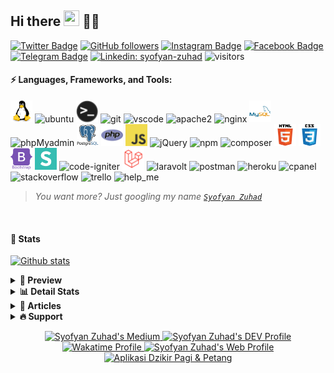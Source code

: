 ## Hi there <img height="25" width="25"  src="https://camo.githubusercontent.com/35d3d11359a49bf12aebb834cc13fd81b95eff4e/68747470733a2f2f6d656469612e67697068792e636f6d2f6d656469612f6876524a434c467a6361737252346961377a2f67697068792e676966"> 👨‍💻

<div align="centre">
 
[![Twitter Badge](http://img.shields.io/badge/-@syofyan_zuhad-1ca0f1?style=social&labelColor=&logo=twitter&logoColor=blue&link=https://twitter.com/syofyan_zuhad)](https://twitter.com/syofyan_zuhad) 
[![GitHub followers](https://img.shields.io/github/followers/syofyanzuhad?label=Follow&style=social)](https://github.com/syofyanzuhad/?tab=follow) 
[![Instagram Badge](https://img.shields.io/badge/-syofyan_zuhad-blue?style=social&logo=Instagram&link=https://www.instagram.com/syofyan_zuhad/)](https://www.instagram.com/syofyan_zuhad/) 
[![Facebook Badge](https://img.shields.io/badge/-syofyan.zuhad-blue?style=social&logo=facebook&link=https://www.facebook.com/syofyan.zuhad/)](https://www.facebook.com/syofyan.zuhad/) 
[![Telegram Badge](https://img.shields.io/badge/-Syofyan_zuhad-blue?style=social&logo=telegram&link=https://www.t.me/Syofyan_zuhad/)](https://www.t.me/Syofyan_zuhad/) 
[![Linkedin: syofyan-zuhad](https://img.shields.io/badge/-syofyanzuhad-blue?style=flat-square&logo=Linkedin&logoColor=white&link=https://www.linkedin.com/in/syofyan-zuhad-583385191/)](https://www.linkedin.com/in/syofyan-zuhad-583385191/) 
![visitors](https://visitor-badge.glitch.me/badge?page_id=syofyanzuhad.syofyanzuhad)

 </div>

#### ⚡ Languages, Frameworks, and Tools:  

<p align="left">
<img alt="pinguin" title="pinguin" height="35" src="https://raw.githubusercontent.com/devicons/devicon/master/icons/linux/linux-original.svg"> 
<img alt="ubuntu" title="ubuntu" height="35" src="https://www.vectorlogo.zone/logos/ubuntu/ubuntu-icon.svg"> 
<img alt="terminal" title="terminal" height="35" src="https://raw.githubusercontent.com/github/explore/80688e429a7d4ef2fca1e82350fe8e3517d3494d/topics/terminal/terminal.png"> 
<img alt="git" title="git" height="35" src="https://www.vectorlogo.zone/logos/git-scm/git-scm-icon.svg"> 
<img alt="vscode" title="vscode" height="35" src="https://code.visualstudio.com/assets/favicon.ico"> 
<img alt="apache2" title="apache2" height="35" src="https://www.vectorlogo.zone/logos/apache/apache-official.svg"> 
<img alt="nginx" title="nginx" height="35" src="https://www.vectorlogo.zone/logos/nginx/nginx-ar21.svg"> 
<img alt="mySQL" title="mySQL" height="35" src="https://raw.githubusercontent.com/devicons/devicon/master/icons/mysql/mysql-original-wordmark.svg"> 
<img alt="phpMyadmin" title="phpMyadmin" height="35" src="https://www.vectorlogo.zone/logos/phpmyadmin/phpmyadmin-ar21.svg"> 
<img alt="postgresql" title="postgresql" height="35" src="https://raw.githubusercontent.com/devicons/devicon/master/icons/postgresql/postgresql-original-wordmark.svg"> 
<img alt="php" title="php" height="35" src="https://raw.githubusercontent.com/github/explore/80688e429a7d4ef2fca1e82350fe8e3517d3494d/topics/php/php.png"> 
<img alt="javascript" title="javascript" height="35" src="https://raw.githubusercontent.com/github/explore/80688e429a7d4ef2fca1e82350fe8e3517d3494d/topics/javascript/javascript.png"> 
<img alt="jQuery" title="jQuery" height="35" src="https://www.vectorlogo.zone/logos/jquery/jquery-vertical.svg"> 
<img alt="npm" title="npm" height="35" src="https://www.vectorlogo.zone/logos/npmjs/npmjs-ar21.svg"> 
<img alt="composer" title="composer" height="35" src="https://avatars.githubusercontent.com/u/837015?s=200&v=4"> 
<img alt="HTML5" title="HTML5" height="35" src="https://raw.githubusercontent.com/devicons/devicon/master/icons/html5/html5-original-wordmark.svg"> 
<img alt="CSS3" title="CSS3" height="35" src="https://raw.githubusercontent.com/devicons/devicon/master/icons/css3/css3-original-wordmark.svg"> 
<img alt="bootstrap" title="bootstrap" height="35" src="https://raw.githubusercontent.com/devicons/devicon/master/icons/bootstrap/bootstrap-plain-wordmark.svg"> 
<img alt="semantic-ui" title="semantic-ui" height="35" src="https://raw.githubusercontent.com/Semantic-Org/Semantic-UI/master/examples/assets/images/logo.png"> 
<img alt="code-igniter" title="code-igniter" height="35" src="https://cdn.iconscout.com/icon/free/png-256/codeigniter-4-1175201.png"> 
<img alt="laravel" title="laravel" height="35" src="https://raw.githubusercontent.com/github/explore/56a826d05cf762b2b50ecbe7d492a839b04f3fbf/topics/laravel/laravel.png"> 
<img alt="laravolt" title="laravolt" height="35" src="https://avatars.githubusercontent.com/u/13552888?s=200&v=4"> 
<img alt="postman" title="postman" height="35" src="https://www.vectorlogo.zone/logos/getpostman/getpostman-icon.svg"> 
<img alt="heroku" title="heroku" height="35" src="https://www.vectorlogo.zone/logos/heroku/heroku-icon.svg"> 
<img alt="cpanel" title="cpanel" height="35" src="https://www.netonboard.com/wp-content/uploads/2020/04/Cpanel-content-design-1000x500-1.png"> 
<img alt="stackoverflow" title="stackoverflow" height="35" src="https://www.vectorlogo.zone/logos/stackoverflow/stackoverflow-ar21.svg"> 
<img alt="trello" title="trello" height="35" src="https://www.vectorlogo.zone/logos/trello/trello-ar21.svg"> 
<img alt="help_me" title="help_me" height="35" src="https://camo.githubusercontent.com/40dff491d4e8123af55298ef908faedb66c463e5/68747470733a2f2f6d656469612e67697068792e636f6d2f6d656469612f57556c706c634d704f43456d5447427442572f67697068792e676966">
</p>

>_You want more? Just googling my name [`Syofyan Zuhad`](https://www.google.com/search?q=syofyan+zuhad)_
<br>

#### 📅 Stats

[![Github stats](https://github-readme-stats.vercel.app/api?username=syofyanzuhad&theme=dark&count_private=true&show_icons=true&line_height=20px)](https://github.com/syofyanzuhad?tab=follow)

<details>
  <summary><b>🐤 Preview</b></summary>

  [![Top Langs'](https://github-readme-stats.vercel.app/api/top-langs/?username=syofyanzuhad&theme=dark&hide=html)](https://github.com/syofyanzuhad?tab=follow)_[![Syofyan Zuhad's wakatime stats](https://github-readme-stats.vercel.app/api/wakatime?username=syofyanzuhad&layout=compact&theme=dark)](https://github.com/syofyanzuhad?tab=follow)
</details>


<details>
   <summary><b>📊 Detail Stats</b></summary>

<!--START_SECTION:waka-->
![Code Time](http://img.shields.io/badge/Code%20Time-1%2C841%20hrs%208%20mins-blue)

![Lines of code](https://img.shields.io/badge/From%20Hello%20World%20I%27ve%20Written-6%20Million%20lines%20of%20code-blue)

**🐱 My GitHub Data** 

> 🏆 978 Contributions in the Year 2022
 > 
> 📦 1.2 MB Used in GitHub's Storage 
 > 
> 💼 Opted to Hire
 > 
> 📜 130 Public Repositories 
 > 
> 🔑 32 Private Repositories  
 > 
**I'm an Early 🐤** 

```text
🌞 Morning    285 commits    ██████░░░░░░░░░░░░░░░░░░░   25.75% 
🌆 Daytime    521 commits    ███████████░░░░░░░░░░░░░░   47.06% 
🌃 Evening    251 commits    █████░░░░░░░░░░░░░░░░░░░░   22.67% 
🌙 Night      50 commits     █░░░░░░░░░░░░░░░░░░░░░░░░   4.52%

```
📅 **I'm Most Productive on Wednesday** 

```text
Monday       134 commits    ███░░░░░░░░░░░░░░░░░░░░░░   12.1% 
Tuesday      128 commits    ███░░░░░░░░░░░░░░░░░░░░░░   11.56% 
Wednesday    210 commits    ████░░░░░░░░░░░░░░░░░░░░░   18.97% 
Thursday     197 commits    ████░░░░░░░░░░░░░░░░░░░░░   17.8% 
Friday       200 commits    ████░░░░░░░░░░░░░░░░░░░░░   18.07% 
Saturday     155 commits    ███░░░░░░░░░░░░░░░░░░░░░░   14.0% 
Sunday       83 commits     ██░░░░░░░░░░░░░░░░░░░░░░░   7.5%

```


📊 **This Week I Spent My Time On** 

```text
💬 Programming Languages: 
PHP                      3 hrs 45 mins       ███████████████████████░░   95.48% 
Other                    9 mins              █░░░░░░░░░░░░░░░░░░░░░░░░   3.87% 
JSON                     1 min               ░░░░░░░░░░░░░░░░░░░░░░░░░   0.65%

🔥 Editors: 
VS Code                  3 hrs 56 mins       █████████████████████████   100.0%

```

**I Mostly Code in PHP** 

```text
PHP                      48 repos            █████████████░░░░░░░░░░░░   53.33% 
JavaScript               14 repos            ████░░░░░░░░░░░░░░░░░░░░░   15.56% 
HTML                     14 repos            ████░░░░░░░░░░░░░░░░░░░░░   15.56% 
Blade                    4 repos             █░░░░░░░░░░░░░░░░░░░░░░░░   4.44% 
Python                   2 repos             ░░░░░░░░░░░░░░░░░░░░░░░░░   2.22%

```


**Timeline**

![Chart not found](https://raw.githubusercontent.com/syofyanzuhad/syofyanzuhad/master/charts/bar_graph.png) 


 Last Updated on 21/09/2022 15:32:18 UTC
<!--END_SECTION:waka-->
</details>

<details>
  <summary><b>📜 Articles</b></summary>
  <a target="_blank" href="https://github-readme-medium-recent-article.vercel.app/medium/@syofyanzuhad/0"><img src="https://github-readme-medium-recent-article.vercel.app/medium/@syofyanzuhad/0" alt="Recent Article 0"></a>
  <a target="_blank" href="https://github-readme-medium-recent-article.vercel.app/medium/@syofyanzuhad/1"><img src="https://github-readme-medium-recent-article.vercel.app/medium/@syofyanzuhad/1" alt="Recent Article 1"></a>
  <a target="_blank" href="https://github-readme-medium-recent-article.vercel.app/medium/@syofyanzuhad/2"><img src="https://github-readme-medium-recent-article.vercel.app/medium/@syofyanzuhad/2" alt="Recent Article 2"></a>
</details>

<details>
  <summary><b>🔥 Support</b></summary>

  [<img src="https://button.ibnux.net/trakteer/syofyanzuhad.png" height="25">](https://trakteer.id/syofyanzuhad/tip)

  [!["Buy Me A Coffee"](https://www.buymeacoffee.com/assets/img/custom_images/orange_img.png)](https://www.buymeacoffee.com/syofyanzuhad)

  [<img width="50%" src="https://flip.id/aset_gambar/logo_footer_2.png" alt="Flip me">](https://flip.id/$6XDIN)
</details>

<p align="center">
 <a href="https://medium.com/@syofyanzuhad" target="_blank">
  <img src="https://cdn-images-1.medium.com/fit/c/152/152/1*8I-HPL0bfoIzGied-dzOvA.png" alt="Syofyan Zuhad's Medium" height="28" width="28">
</a>
 <a href="https://dev.to/syofyanzuhad" target="_blank">
  <img src="https://d2fltix0v2e0sb.cloudfront.net/dev-badge.svg" alt="Syofyan Zuhad's DEV Profile" height="30" width="30">
 </a>
 <a href="https://wakatime.com/@syofyanzuhad" target="_blank">
  <img src="https://wakatime.com/safari-pinned-tab.svg" alt="Wakatime Profile" height="30" width="30">
 </a>
 <a href="https://syofyanzuhad.netlify.com/" target="_blank">
  <img src="https://syofyanzuhad.netlify.com/img/code2.png" alt="Syofyan Zuhad's Web Profile" height="30" width="30">
 </a>
 <a href="https://syofyanzuhad.netlify.com/dzikir" target="_blank">
  <img src="https://syofyanzuhad.netlify.com/img/quran.png" alt="Aplikasi Dzikir Pagi & Petang" height="30" width="30">
 </a>
 <a href="https://syofyanzuhad.netlify.com/dzikir" target="_blank">
 </a>
</p>
